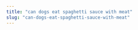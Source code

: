```yaml
---
title: "can dogs eat spaghetti sauce with meat"
slug: "can-dogs-eat-spaghetti-sauce-with-meat"
---
```


